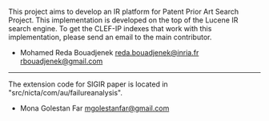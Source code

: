 This project aims to develop an IR platform for Patent Prior Art Search Project. This implementation is developed on the top of the Lucene IR search engine. To get the CLEF-IP indexes that work with this implementation, please send an email to the main contributor.

- Mohamed Reda Bouadjenek  reda.bouadjenek@inria.fr
  rbouadjenek@gmail.com 

----------
The extension code for SIGIR paper is located in "src/nicta/com/au/failureanalysis". 

- Mona Golestan Far
  mgolestanfar@gmail.com
